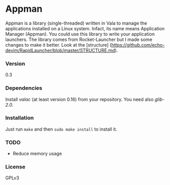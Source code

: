 Appman
===============

Appman is a library (single-threaded) written in Vala to manage the applications installed on a Linux system. Infact, its name means Application Manager (Appman).
You could use this library to write your application launchers.
The library comes from Rocket-Launcher but I made some changes to make it better. Look at the [structure] (https://github.com/echo-devim/RapidLauncher/blob/master/STRUCTURE.md).

### Version

0.3

### Dependencies

Install *valac* (at least version 0.16) from your repository. You need also *glib-2.0*.

### Installation

Just run `make` and then `sudo make install` to install it.

### TODO

* Reduce memory usage


### License

GPLv3
